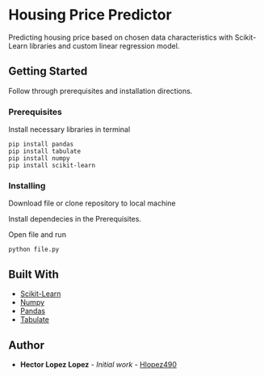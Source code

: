 # Housing Price Predictor 

Predicting housing price based on chosen data characteristics with Scikit-Learn libraries and custom linear regression model.

## Getting Started

Follow through prerequisites and installation directions.

### Prerequisites

Install necessary libraries in terminal

```
pip install pandas
pip install tabulate
pip install numpy
pip install scikit-learn
```

### Installing

Download file or clone repository to local machine

Install dependecies in the Prerequisites.

Open file and run
```
python file.py
```

## Built With

* [Scikit-Learn](https://scikit-learn.org/stable/install.html)
* [Numpy]([https://maven.apache.org/](https://numpy.org/install/)) 
* [Pandas](https://pandas.pydata.org/getting_started.html)
* [Tabulate](https://pypi.org/project/tabulate/)


## Author

* **Hector Lopez Lopez** - *Initial work* - [Hlopez490](https://github.com/Hlopez490)
  
